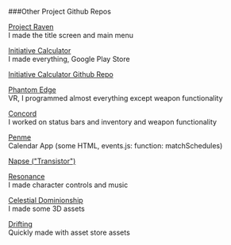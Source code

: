 ###Other Project Github Repos

[Project Raven](https://github.com/nadnbuds/Raven)  
I made the title screen and main menu  

[Initiative Calculator](https://play.google.com/store/apps/details?id=com.Company.InitiativeCalculator)  
I made everything, Google Play Store  

[Initiative Calculator Github Repo](https://github.com/leomuteki/Initiative)  

[Phantom Edge](https://github.com/RBoshae/PhantomEdge)  
VR, I programmed almost everything except weapon functionality  

[Concord](https://github.com/dzhan008/Concord)  
I worked on status bars and inventory and weapon functionality  

[Penme](https://github.com/hdoan002/PenMe)  
Calendar App (some HTML, events.js: function: matchSchedules)  

[Napse ("Transistor")](https://github.com/nadnbuds/Transistor)

[Resonance](https://github.com/jhsie007/Resonance)  
I made character controls and music  

[Celestial Dominionship](https://github.com/MiaoXiao/Celestial-Dominionship)  
I made some 3D assets  

[Drifting](https://github.com/leomuteki)  
Quickly made with asset store assets  

